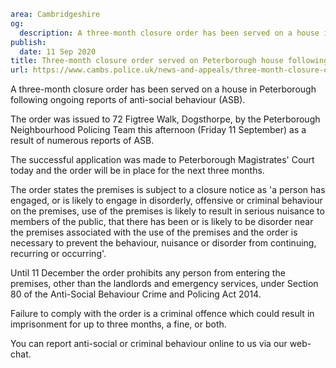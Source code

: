 ```yaml
area: Cambridgeshire
og:
  description: A three-month closure order has been served on a house in Peterborough following ongoing reports of anti-social behaviour (ASB).
publish:
  date: 11 Sep 2020
title: Three-month closure order served on Peterborough house following ASB
url: https://www.cambs.police.uk/news-and-appeals/three-month-closure-order-served-on-peterborough-house-following-asb
```

A three-month closure order has been served on a house in Peterborough following ongoing reports of anti-social behaviour (ASB).

The order was issued to 72 Figtree Walk, Dogsthorpe, by the Peterborough Neighbourhood Policing Team this afternoon (Friday 11 September) as a result of numerous reports of ASB.

The successful application was made to Peterborough Magistrates' Court today and the order will be in place for the next three months.

The order states the premises is subject to a closure notice as 'a person has engaged, or is likely to engage in disorderly, offensive or criminal behaviour on the premises, use of the premises is likely to result in serious nuisance to members of the public, that there has been or is likely to be disorder near the premises associated with the use of the premises and the order is necessary to prevent the behaviour, nuisance or disorder from continuing, recurring or occurring'.

Until 11 December the order prohibits any person from entering the premises, other than the landlords and emergency services, under Section 80 of the Anti-Social Behaviour Crime and Policing Act 2014.

Failure to comply with the order is a criminal offence which could result in imprisonment for up to three months, a fine, or both.

You can report anti-social or criminal behaviour online to us via our web-chat.
